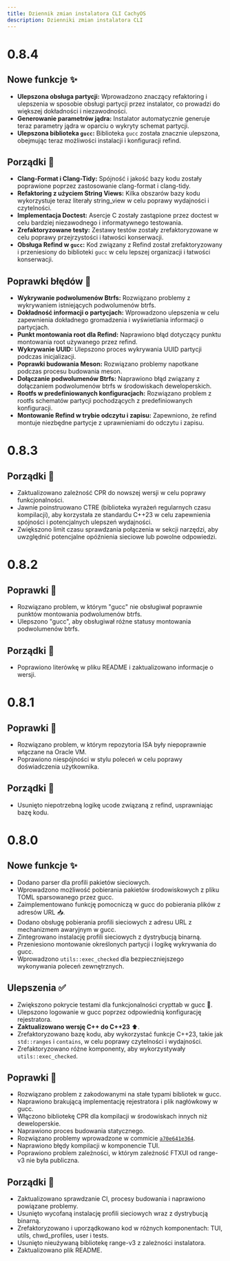 ```yaml
---
title: Dziennik zmian instalatora CLI CachyOS
description: Dzienniki zmian instalatora CLI
---
```

# 0.8.4

## Nowe funkcje ✨

- **Ulepszona obsługa partycji:** Wprowadzono znaczący refaktoring i ulepszenia w sposobie obsługi partycji przez instalator, co prowadzi do większej dokładności i niezawodności.
- **Generowanie parametrów jądra:** Instalator automatycznie generuje teraz parametry jądra w oparciu o wykryty schemat partycji.
- **Ulepszona biblioteka `gucc`:** Biblioteka `gucc` została znacznie ulepszona, obejmując teraz możliwości instalacji i konfiguracji refind.

## Porządki 🧹

- **Clang-Format i Clang-Tidy:** Spójność i jakość bazy kodu zostały poprawione poprzez zastosowanie clang-format i clang-tidy.
- **Refaktoring z użyciem String Views:** Kilka obszarów bazy kodu wykorzystuje teraz literały string_view w celu poprawy wydajności i czytelności.
- **Implementacja Doctest:** Asercje C zostały zastąpione przez doctest w celu bardziej niezawodnego i informatywnego testowania.
- **Zrefaktoryzowane testy:** Zestawy testów zostały zrefaktoryzowane w celu poprawy przejrzystości i łatwości konserwacji.
- **Obsługa Refind w `gucc`:** Kod związany z Refind został zrefaktoryzowany i przeniesiony do biblioteki `gucc` w celu lepszej organizacji i łatwości konserwacji.

## Poprawki błędów 🐛

- **Wykrywanie podwolumenów Btrfs:** Rozwiązano problemy z wykrywaniem istniejących podwolumenów btrfs.
- **Dokładność informacji o partycjach:** Wprowadzono ulepszenia w celu zapewnienia dokładnego gromadzenia i wyświetlania informacji o partycjach.
- **Punkt montowania root dla Refind:** Naprawiono błąd dotyczący punktu montowania root używanego przez refind.
- **Wykrywanie UUID:** Ulepszono proces wykrywania UUID partycji podczas inicjalizacji.
- **Poprawki budowania Meson:** Rozwiązano problemy napotkane podczas procesu budowania meson.
- **Dołączanie podwolumenów Btrfs:** Naprawiono błąd związany z dołączaniem podwolumenów btrfs w środowiskach deweloperskich.
- **Rootfs w predefiniowanych konfiguracjach:** Rozwiązano problem z rootfs schematów partycji pochodzących z predefiniowanych konfiguracji.
- **Montowanie Refind w trybie odczytu i zapisu:** Zapewniono, że refind montuje niezbędne partycje z uprawnieniami do odczytu i zapisu.

# 0.8.3

## Porządki 🧹

- Zaktualizowano zależność CPR do nowszej wersji w celu poprawy funkcjonalności.
- Jawnie poinstruowano CTRE (biblioteka wyrażeń regularnych czasu kompilacji), aby korzystała ze standardu C++23 w celu zapewnienia spójności i potencjalnych ulepszeń wydajności.
- Zwiększono limit czasu sprawdzania połączenia w sekcji narzędzi, aby uwzględnić potencjalne opóźnienia sieciowe lub powolne odpowiedzi.

# 0.8.2

## Poprawki 🐛

- Rozwiązano problem, w którym "gucc" nie obsługiwał poprawnie punktów montowania podwolumenów btrfs.
- Ulepszono "gucc", aby obsługiwał różne statusy montowania podwolumenów btrfs.

## Porządki 🧹

- Poprawiono literówkę w pliku README i zaktualizowano informacje o wersji.

# 0.8.1

## Poprawki 🐛

- Rozwiązano problem, w którym repozytoria ISA były niepoprawnie włączane na Oracle VM.
- Poprawiono niespójności w stylu poleceń w celu poprawy doświadczenia użytkownika.

## Porządki 🧹

- Usunięto niepotrzebną logikę ucode związaną z refind, usprawniając bazę kodu.

# 0.8.0

## Nowe funkcje ✨

- Dodano parser dla profili pakietów sieciowych.
- Wprowadzono możliwość pobierania pakietów środowiskowych z pliku TOML sparsowanego przez gucc.
- Zaimplementowano funkcję pomocniczą w gucc do pobierania plików z adresów URL 📥.
- Dodano obsługę pobierania profili sieciowych z adresu URL z mechanizmem awaryjnym w gucc.
- Zintegrowano instalację profili sieciowych z dystrybucją binarną.
- Przeniesiono montowanie określonych partycji i logikę wykrywania do gucc.
- Wprowadzono `utils::exec_checked` dla bezpieczniejszego wykonywania poleceń zewnętrznych.

## Ulepszenia ✅

- Zwiększono pokrycie testami dla funkcjonalności crypttab w gucc 🧪.
- Ulepszono logowanie w gucc poprzez odpowiednią konfigurację rejestratora.
- **Zaktualizowano wersję C++ do C++23** ⬆️.
- Zrefaktoryzowano bazę kodu, aby wykorzystać funkcje C++23, takie jak `std::ranges` i `contains`, w celu poprawy czytelności i wydajności.
- Zrefaktoryzowano różne komponenty, aby wykorzystywały `utils::exec_checked`.

## Poprawki 🐛

- Rozwiązano problem z zakodowanymi na stałe typami bibliotek w gucc.
- Naprawiono brakującą implementację rejestratora i plik nagłówkowy w gucc.
- Włączono bibliotekę CPR dla kompilacji w środowiskach innych niż deweloperskie.
- Naprawiono proces budowania statycznego.
- Rozwiązano problemy wprowadzone w commicie [`a70e641e364`](https://github.com/CachyOS/New-Cli-Installer/commit/a70e641e364).
- Naprawiono błędy kompilacji w komponencie TUI.
- Poprawiono problem zależności, w którym zależność FTXUI od range-v3 nie była publiczna.

## Porządki 🧹

- Zaktualizowano sprawdzanie CI, procesy budowania i naprawiono powiązane problemy.
- Usunięto wycofaną instalację profili sieciowych wraz z dystrybucją binarną.
- Zrefaktoryzowano i uporządkowano kod w różnych komponentach: TUI, utils, chwd_profiles, user i tests.
- Usunięto nieużywaną bibliotekę range-v3 z zależności instalatora.
- Zaktualizowano plik README.
